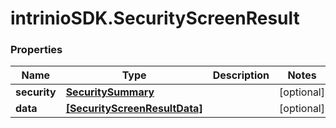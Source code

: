 # intrinioSDK.SecurityScreenResult

### Properties
Name | Type | Description | Notes
------------ | ------------- | ------------- | -------------
**security** | [**SecuritySummary**](SecuritySummary.md) |  | [optional] 
**data** | [**[SecurityScreenResultData]**](SecurityScreenResultData.md) |  | [optional] 


